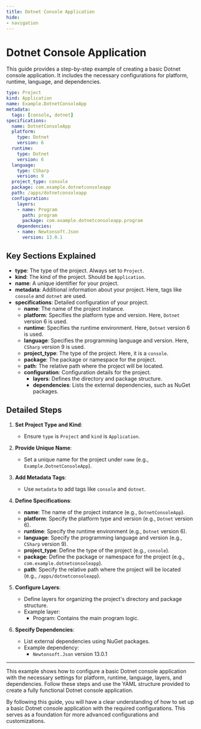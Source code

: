 ```yaml
---
title: Dotnet Console Application
hide:
- navigation
---
```


# Dotnet Console Application


This guide provides a step-by-step example of creating a basic Dotnet console application. It includes the necessary configurations for platform, runtime, language, and dependencies.



```yaml
type: Project
kind: Application
name: Example.DotnetConsoleApp
metadata:
  tags: [console, dotnet]
specifications:
  name: DotnetConsoleApp
  platform:
    type: Dotnet
    version: 6
  runtime:
    type: Dotnet
    version: 6
  language:
    type: CSharp
    version: 9
  project_type: console
  package: com.example.dotnetconsoleapp
  path: /apps/dotnetconsoleapp
  configuration:
    layers:
    - name: Program
      path: program
      package: com.example.dotnetconsoleapp.program
    dependencies:
    - name: Newtonsoft.Json
      version: 13.0.1


```


## Key Sections Explained

- **type**: The type of the project. Always set to `Project`.
- **kind**: The kind of the project. Should be `Application`.
- **name**: A unique identifier for your project.
- **metadata**: Additional information about your project. Here, tags like `console` and `dotnet` are used.
- **specifications**: Detailed configuration of your project.
    - **name**: The name of the project instance.
    - **platform**: Specifies the platform type and version. Here, `Dotnet` version 6 is used.
    - **runtime**: Specifies the runtime environment. Here, `Dotnet` version 6 is used.
    - **language**: Specifies the programming language and version. Here, `CSharp` version 9 is used.
    - **project_type**: The type of the project. Here, it is a `console`.
    - **package**: The package or namespace for the project.
    - **path**: The relative path where the project will be located.
    - **configuration**: Configuration details for the project.
        - **layers**: Defines the directory and package structure.
        - **dependencies**: Lists the external dependencies, such as NuGet packages.



## Detailed Steps
1. **Set Project Type and Kind**:
      - Ensure `type` is `Project` and `kind` is `Application`.

2. **Provide Unique Name**:
      - Set a unique name for the project under `name` (e.g., `Example.DotnetConsoleApp`).

3. **Add Metadata Tags**:
      - Use `metadata` to add tags like `console` and `dotnet`.

4. **Define Specifications**:
      - **name**: The name of the project instance (e.g., `DotnetConsoleApp`).
      - **platform**: Specify the platform type and version (e.g., `Dotnet` version 6).
      - **runtime**: Specify the runtime environment (e.g., `Dotnet` version 6).
      - **language**: Specify the programming language and version (e.g., `CSharp` version 9).
      - **project_type**: Define the type of the project (e.g., `console`).
      - **package**: Define the package or namespace for the project (e.g., `com.example.dotnetconsoleapp`).
      - **path**: Specify the relative path where the project will be located (e.g., `/apps/dotnetconsoleapp`).

5. **Configure Layers**:
      - Define layers for organizing the project's directory and package structure.
      - Example layer:
          - Program: Contains the main program logic.

6. **Specify Dependencies**:
      - List external dependencies using NuGet packages.
      - Example dependency:
          - `Newtonsoft.Json` version 13.0.1




---
This example shows how to configure a basic Dotnet console application with the necessary settings for platform, runtime, language, layers, and dependencies. Follow these steps and use the YAML structure provided to create a fully functional Dotnet console application.

By following this guide, you will have a clear understanding of how to set up a basic Dotnet console application with the required configurations. This serves as a foundation for more advanced configurations and customizations.
